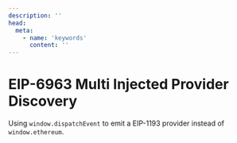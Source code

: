 ```yaml
---
description: ''
head:
  meta:
    - name: 'keywords'
      content: ''
---
```


# EIP-6963 Multi Injected Provider Discovery

Using `window.dispatchEvent` to emit a EIP-1193 provider instead of `window.ethereum`.
